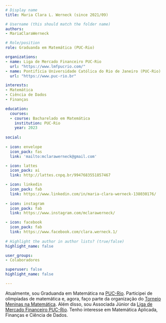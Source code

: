 ```yaml
---
# Display name
title: Maria Clara L. Werneck (since 2021/09)

# Username (this should match the folder name)
authors:
- MariaClaraWerneck

# Role/position
role: Graduanda em Matemática (PUC-Rio)

organizations:
- name: Liga de Mercado Financeiro PUC-Rio
  url: "https://www.lmfpucrio.com/"
- name: Pontifícia Universidade Católica do Rio de Janeiro (PUC-Rio)
  url: "https://www.puc-rio.br"

interests:
- Matemática
- Ciência de Dados
- Finanças

education:
  courses:
  - course: Bacharelado em Matemática
    institution: PUC-Rio
    year: 2023
    
social:
  
- icon: envelope
  icon_pack: fas
  link: 'mailto:mclarawerneck@gmail.com'

- icon: lattes
  icon_pack: ai
  link: http://lattes.cnpq.br/9947683551857467

- icon: linkedin
  icon_pack: fab
  link: https://www.linkedin.com/in/maria-clara-werneck-138030176/
  
- icon: instagram
  icon_pack: fab
  link: https://www.instagram.com/mclarawerneck/

- icon: facebook
  icon_pack: fab
  link: https://www.facebook.com/clara.werneck.1/
 
# Highlight the author in author lists? (true/false)
highlight_name: false

user_groups:
- Colaboradores

superuser: false
highlight_name: false

---
```


Atualmente, sou Graduanda em Matemática na [PUC-Rio](https://www.puc-rio.br/ ). Participei de olimpíadas de matemática e, agora, faço parte da organização do [Torneio Meninas na Matemática](https://www.tm2.org.br/). Além disso, sou Associada Júnior da [Liga de Mercado Financeiro PUC-Rio](https://www.lmfpucrio.com/). Tenho interesse em Matemática Aplicada, Finanças e Ciência de Dados.